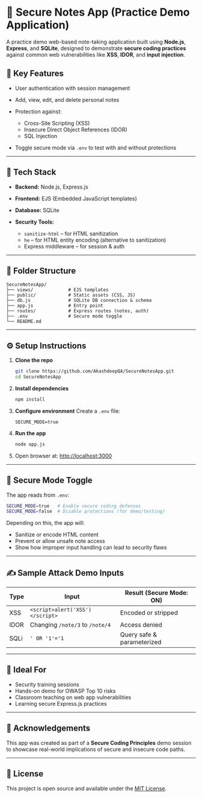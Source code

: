 # 🔩 Secure Notes App (Practice Demo Application)

A practice demo web-based note-taking application built using **Node.js**, **Express**, and **SQLite**, designed to demonstrate **secure coding practices** against common web vulnerabilities like **XSS**, **IDOR**, and **input injection**.

## 🔐 Key Features

* User authentication with session management
* Add, view, edit, and delete personal notes
* Protection against:

  * Cross-Site Scripting (XSS)
  * Insecure Direct Object References (IDOR)
  * SQL Injection
* Toggle secure mode via `.env` to test with and without protections

---

## 🚀 Tech Stack

* **Backend:** Node.js, Express.js
* **Frontend:** EJS (Embedded JavaScript templates)
* **Database:** SQLite
* **Security Tools:**

  * `sanitize-html` – for HTML sanitization
  * `he` – for HTML entity encoding (alternative to sanitization)
  * Express middleware – for session & auth

---

## 📁 Folder Structure

```
SecureNotesApp/
├── views/             # EJS templates
├── public/            # Static assets (CSS, JS)
├── db.js              # SQLite DB connection & schema
├── app.js             # Entry point
├── routes/            # Express routes (notes, auth)
├── .env               # Secure mode toggle
└── README.md
```

---

## ⚙️ Setup Instructions

1. **Clone the repo**

   ```bash
   git clone https://github.com/AkashdeepQA/SecureNotesApp.git
   cd SecureNotesApp
   ```

2. **Install dependencies**

   ```bash
   npm install
   ```

3. **Configure environment**
   Create a `.env` file:

   ```
   SECURE_MODE=true
   ```

4. **Run the app**

   ```bash
   node app.js
   ```

5. Open browser at: [http://localhost:3000](http://localhost:3000)

---

## 🔄 Secure Mode Toggle

The app reads from `.env`:

```bash
SECURE_MODE=true   # Enable secure coding defenses
SECURE_MODE=false  # Disable protections (for demo/testing)
```

Depending on this, the app will:

* Sanitize or encode HTML content
* Prevent or allow unsafe note access
* Show how improper input handling can lead to security flaws

---

## ✍️ Sample Attack Demo Inputs

| Type | Input                           | Result (Secure Mode: ON)   |
| ---- | ------------------------------- | -------------------------- |
| XSS  | `<script>alert('XSS')</script>` | Encoded or stripped        |
| IDOR | Changing `/note/3` to `/note/4` | Access denied              |
| SQLi | `' OR '1'='1`                   | Query safe & parameterized |

---

## 🧚‍ Ideal For

* Security training sessions
* Hands-on demo for OWASP Top 10 risks
* Classroom teaching on web app vulnerabilities
* Learning secure Express.js practices

---

## 📜 Acknowledgements

This app was created as part of a **Secure Coding Principles** demo session to showcase real-world implications of secure and insecure code paths.

---

## 📌 License

This project is open source and available under the [MIT License](LICENSE).
